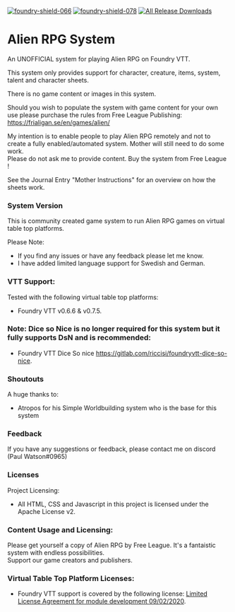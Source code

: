 [![foundry-shield-066]][foundry-url] [![foundry-shield-078]][foundry-url] [![All Release Downloads](https://img.shields.io/github/downloads/pwatson100/alienrpg/total.svg)]()

# Alien RPG System

An UNOFFICIAL system for playing Alien RPG on Foundry VTT.

This system only provides support for character, creature, items, system, talent and character sheets.

There is no game content or images in this system.

Should you wish to populate the system with game content for your own use please purchase the rules from Free League Publishing: https://frialigan.se/en/games/alien/

My intention is to enable people to play Alien RPG remotely and not to create a fully enabled/automated system. Mother will still need to do some work.  
Please do not ask me to provide content. Buy the system from Free League !

See the Journal Entry "Mother Instructions" for an overview on how the sheets work.

### System Version

This is community created game system to run Alien RPG games on virtual table top platforms.

Please Note:

- If you find any issues or have any feedback please let me know.
- I have added limited language support for Swedish and German.

### VTT Support:

Tested with the following virtual table top platforms:

- Foundry VTT v0.6.6 & v0.7.5.

### Note: Dice so Nice is no longer required for this system but it fully supports DsN and is recommended:

- Foundry VTT Dice So nice https://gitlab.com/riccisi/foundryvtt-dice-so-nice.

### Shoutouts

A huge thanks to:

- Atropos for his Simple Worldbuilding system who is the base for this system

### Feedback

If you have any suggestions or feedback, please contact me on discord (Paul Watson#0965)

### Licenses

Project Licensing:

- All HTML, CSS and Javascript in this project is licensed under the Apache License v2.

### Content Usage and Licensing:

Please get yourself a copy of Alien RPG by Free League. It's a fantaistic system with endless possibilities.  
Support our game creators and publishers.

### Virtual Table Top Platform Licenses:

- Foundry VTT support is covered by the following license: [Limited License Agreement for module development 09/02/2020](https://foundryvtt.com/article/license/).

[foundry-shield-066]: https://img.shields.io/badge/Foundry-v0.6.6-informational
[foundry-shield-078]: https://img.shields.io/badge/Foundry-v0.7.8-informational
[foundry-url]: https://foundryvtt.com/